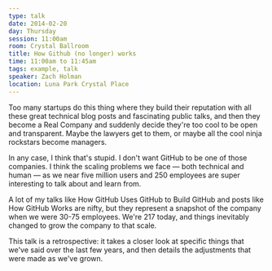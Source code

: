 ```yaml
---
type: talk
date: 2014-02-20
day: Thursday
session: 11:00am
room: Crystal Ballroom
title: How Github (no longer) works
time: 11:00am to 11:45am
tags: example, talk
speaker: Zach Holman
location: Luna Park Crystal Place
---
```


Too many startups do this thing where they build their reputation with all these great technical blog posts and fascinating public talks, and then they become a Real Company and suddenly decide they're too cool to be open and transparent. Maybe the lawyers get to them, or maybe all the cool ninja rockstars become managers.

In any case, I think that's stupid. I don't want GitHub to be one of those companies. I think the scaling problems we face — both technical and human — as we near five million users and 250 employees are super interesting to talk about and learn from.

A lot of my talks like How GitHub Uses GitHub to Build GitHub and posts like How GitHub Works are nifty, but they represent a snapshot of the company when we were 30-75 employees. We're 217 today, and things inevitably changed to grow the company to that scale.

This talk is a retrospective: it takes a closer look at specific things that we've said over the last few years, and then details the adjustments that were made as we've grown.
